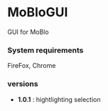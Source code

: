 # MoBloGUI
GUI for MoBlo

### System requirements

FireFox, Chrome

### versions

 * **1.0.1** : hightlighting selection
